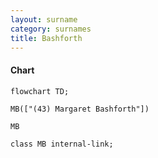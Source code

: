 ```yaml
---
layout: surname
category: surnames
title: Bashforth
---
```


#### Chart

```mermaid
flowchart TD;

MB(["(43) Margaret Bashforth"])

MB

class MB internal-link;

```
